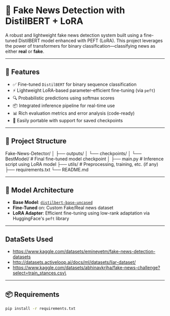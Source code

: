 # 📰 Fake News Detection with DistilBERT + LoRA

A robust and lightweight fake news detection system built using a fine-tuned DistilBERT model enhanced with PEFT (LoRA). This project leverages the power of transformers for binary classification—classifying news as either **real** or **fake**.

---

## 🚀 Features

- ✅ Fine-tuned `DistilBERT` for binary sequence classification
- ⚡ Lightweight LoRA-based parameter-efficient fine-tuning (via `peft`)
- 🔍 Probabilistic predictions using softmax scores
- 📦 Integrated inference pipeline for real-time use
- 📊 Rich evaluation metrics and error analysis (code-ready)
- 💾 Easily portable with support for saved checkpoints

---

## 📁 Project Structure

Fake-News-Detector/
│
├── outputs/
│ └── checkpoints/
│ └── BestModel/ # Final fine-tuned model checkpoint
│
├── main.py # Inference script using LoRA model
├── utils/ # Preprocessing, training, etc. (if any)
├── requirements.txt
└── README.md

---

## 🧠 Model Architecture

- **Base Model**: [`distilbert-base-uncased`](https://huggingface.co/distilbert-base-uncased)
- **Fine-Tuned** on: Custom Fake/Real news dataset
- **LoRA Adapter**: Efficient fine-tuning using low-rank adaptation via HuggingFace's `peft` library

---
## DataSets Used

- https://www.kaggle.com/datasets/emineyetm/fake-news-detection-datasets
- http://datasets.activeloop.ai/docs/ml/datasets/liar-dataset/
- https://www.kaggle.com/datasets/abhinavkrjha/fake-news-challenge?select=train_stances.csv\
  
---

## 📦 Requirements

```bash
pip install -r requirements.txt
